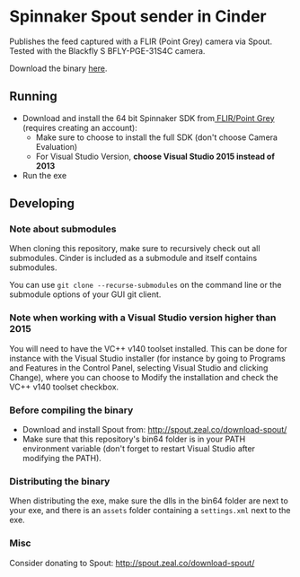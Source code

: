 # Spinnaker Spout sender in Cinder

Publishes the feed captured with a FLIR (Point Grey) camera via Spout. Tested with the Blackfly S BFLY-PGE-31S4C camera.

Download the binary [here](https://github.com/mediamonks/spinnaker-spout-cinder/releases).

## Running
- Download and install the 64 bit Spinnaker SDK from[ FLIR/Point Grey](https://www.ptgrey.com/support/downloads) (requires creating an account): 
	- Make sure to choose to install the full SDK (don't choose Camera Evaluation)
	- For Visual Studio Version, **choose Visual Studio 2015 instead of 2013**
- Run the exe

## Developing

### Note about submodules 

When cloning this repository, make sure to recursively check out all submodules. Cinder is included as a submodule and itself contains submodules. 

You can use `git clone --recurse-submodules` on the command line or the submodule options of your GUI git client.

### Note when working with a Visual Studio version higher than 2015
You will need to have the VC++ v140 toolset installed. This can be done for instance with the Visual Studio installer (for instance by going to Programs and Features in the Control Panel, selecting Visual Studio and clicking Change), where you can choose to Modify the installation and check the VC++ v140 toolset checkbox.

### Before compiling the binary

* Download and install Spout from: http://spout.zeal.co/download-spout/ 
* Make sure that this repository's bin64 folder is in your PATH environment variable (don't forget to restart Visual Studio after modifying the PATH).

### Distributing the binary
When distributing the exe, make sure the dlls in the bin64 folder are next to your exe, and there is an `assets` folder containing a `settings.xml` next to the exe.

### Misc
Consider donating to Spout: http://spout.zeal.co/download-spout/



